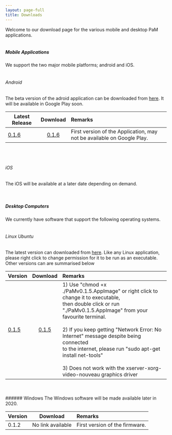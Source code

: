 ```yaml
---
layout: page-full
title: Downloads
---
```

Welcome to our download page for the various mobile and desktop PaM applications.
<br/>
<br/>
##### Mobile Applications
We support the two major mobile platforms; android and iOS. 
<br/>
<br/>
###### Android
The beta version of the adroid application can be downloaded from [here](https://drive.google.com/open?id=1xOUCo92LrysmVIF86Wdv-sJvJLurN9aQ "Android build"). It will be available in Google Play soon. 


| Latest Release        | Download     | Remarks  |
| ------------- |:-------------:| :-----|
| [0.1.6](https://drive.google.com/open?id=1xOUCo92LrysmVIF86Wdv-sJvJLurN9aQ "v0.1.6")      | [0.1.6](https://drive.google.com/open?id=1xOUCo92LrysmVIF86Wdv-sJvJLurN9aQ "v0.1.6") | First version of the Application, may not be available on Google Play. |


<br/>
<br/>

###### iOS
The iOS will be available at a later date depending on demand.
<br/>
<br/>
<br/>
##### Desktop Computers
We currently have software that support the following operating systems.
<br/>
<br/>
###### Linux Ubuntu
The latest version can downloaded from [here](https://drive.google.com/open?id=1HBp5fTYSlhjhiAFHWIsFGvaQu79Gx7Au "Linux build"). Like any Linux application, please right click to change permission for it to be run as an executable. Other versions can are summarised below

| Version        | Download     | Remarks  |
| ------------- |:-------------:| :-----|
| [0.1.5](https://drive.google.com/open?id=1HBp5fTYSlhjhiAFHWIsFGvaQu79Gx7Au "v0.1.5")      | [0.1.5](https://drive.google.com/open?id=1HBp5fTYSlhjhiAFHWIsFGvaQu79Gx7Au "v0.1.5") | 1) Use "chmod +x ./PaMv0.1.5.AppImage" or right click to change it to executable,<br/> then double click or run "./PaMv0.1.5.AppImage" from your favourite terminal. <br/><br/> 2) If you keep getting "Network Error: No Internet" message despite being connected  <br/>to the internet, please run "sudo apt-get install net-tools" <br/><br/> 3) Does not work with the xserver-xorg-video-nouveau graphics driver|

<br/>
<br/>
###### Windows
The Windows software will be made available later in 2020.


| Version        | Download     | Remarks  |
| ------------- |:-------------:| :-----|
| 0.1.2      | No link available | First version of the firmware. |
